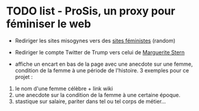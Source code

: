 # TODO list - ProSis, un proxy pour féminiser le web

* Rediriger les sites misogynes vers des [sites féministes](http://www.bafe.fr) (random)

* Rediriger le compte Twitter de Trump vers celui de [Marguerite Stern](https://twitter.com/MargueriteStern)

* affiche un encart en bas de la page avec une anecdote sur une femme, condition de la femme à une période de l'histoire.
3 exemples pour ce projet : 
1. le nom d'une femme célèbre + link wiki
2. une anecdote sur la condition de la femme à une certaine époque.
3. stastique sur salaire, pariter dans tel ou tel corps de métier...

